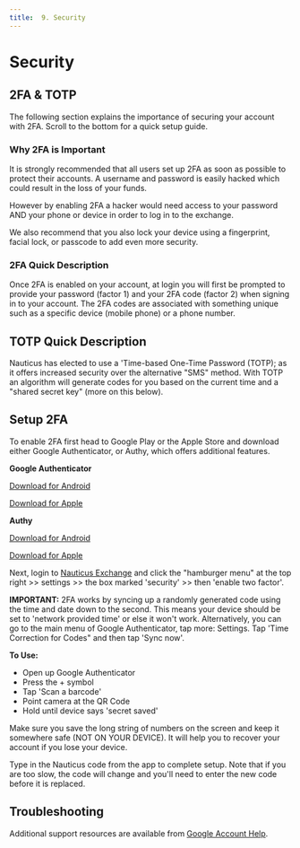 ```yaml
---
title:  9. Security
---
```



# Security



## 2FA & TOTP

The following section explains the importance of securing your account with 2FA. Scroll to the bottom for a quick setup guide.



### Why 2FA is Important

It is strongly recommended that all users set up 2FA as soon as possible to protect their accounts. A username and password is easily hacked which could result in the loss of your funds.

However by enabling 2FA a hacker would need access to your password AND your phone or device in order to log in to the exchange. 

We also recommend that you also lock your device using a fingerprint, facial lock, or passcode to add even more security.



### 2FA Quick Description 

Once 2FA is enabled on your account, at login you will first be prompted to provide your password (factor 1) and your 2FA code (factor 2) when signing in to your account. The 2FA codes are associated with something unique such as a specific device (mobile phone) or a phone number.



## TOTP Quick Description

Nauticus has elected to use a 'Time-based One-Time Password (TOTP); as it offers increased security over the alternative "SMS" method. With TOTP an algorithm will generate codes for you based on the current time and a "shared secret key" (more on this below).



## Setup 2FA

To enable 2FA first head to Google Play or the Apple Store and download either Google Authenticator, or Authy, which offers additional features.



**Google Authenticator**

[Download for Android](https://play.google.com/store/apps/details?id=com.google.android.apps.authenticator2&hl=en_AU)

[Download for Apple](https://itunes.apple.com/au/app/google-authenticator/id388497605?mt=8)



**Authy**

[Download for Android](https://play.google.com/store/apps/details?id=com.authy.authy&hl=en_AU)

[Download for Apple](https://itunes.apple.com/au/app/authy/id494168017?mt=8)



Next, login to [Nauticus Exchange](https://nauticus.exchange/accounts/signin) and click the "hamburger menu" at the top right >> settings >>  the box marked 'security' >> then 'enable two factor'.



**IMPORTANT:** 2FA works by syncing up a randomly generated code using the time and date down to the second. This means your device should be set to 'network provided time' or else it won't work. Alternatively, you can go to the main menu of Google Authenticator, tap more: Settings. Tap 'Time Correction for Codes" and then tap 'Sync now'.

**To Use:** 
- Open up Google Authenticator
- Press the + symbol
- Tap 'Scan a barcode' 
- Point camera at the QR Code 
- Hold until device says 'secret saved'

Make sure you save the long string of numbers on the screen and keep it somewhere safe (NOT ON YOUR DEVICE). It will help you to recover your account if you lose your device.

Type in the Nauticus code from the app to complete setup. Note that if you are too slow, the code will change and you'll need to enter the new code before it is replaced.




## Troubleshooting

Additional support resources are available from [Google Account Help](https://support.google.com/accounts/topic/2954345?hl=en&ref_topic=7667090). 